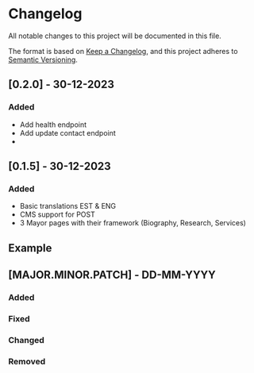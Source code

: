 # Changelog

All notable changes to this project will be documented in this file.

The format is based on [Keep a Changelog](https://keepachangelog.com/en/1.1.0/),
and this project adheres to [Semantic Versioning](https://semver.org/spec/v2.0.0.html).

## [0.2.0] - 30-12-2023

### Added

- Add health endpoint
- Add update contact endpoint
-


## [0.1.5] - 30-12-2023

### Added

- Basic translations EST & ENG
- CMS support for POST
- 3 Mayor pages with their framework (Biography, Research, Services)



## Example

## [MAJOR.MINOR.PATCH] - DD-MM-YYYY

### Added
### Fixed
### Changed
### Removed
